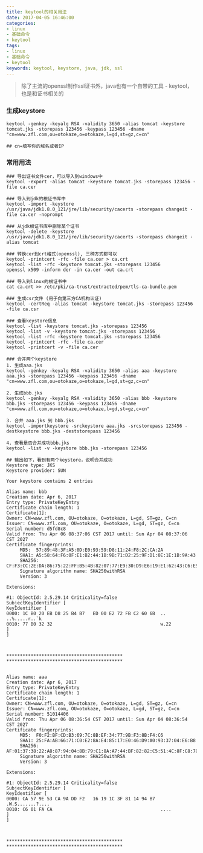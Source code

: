 ```yaml
---
title: keytool的相关用法
date: 2017-04-05 16:46:00
categories:
- linux
- 基础命令
- keytool
tags:
- linux
- 基础命令
- keytool
keywords: keytool, keystore, java, jdk, ssl
---
```

> 除了主流的openssl制作ssl证书外，java也有一个自带的工具 - keytool，也是和证书相关的

<!-- more -->

### 生成keystore
<pre><code class="language-bash line-numbers">keytool -genkey -keyalg RSA -validity 3650 -alias tomcat -keystore tomcat.jks -storepass 123456 -keypass 123456 -dname "cn=www.zfl.com,ou=otokaze,o=otokaze,l=gd,st=gz,c=cn"

## cn=填写你的域名或者IP
</code></pre>

### 常用用法
<pre><code class="language-bash line-numbers">### 导出证书文件cer，可以导入到windows中
keytool -export -alias tomcat -keystore tomcat.jks -storepass 123456 -file ca.cer

### 导入到jdk的根证书库中
keytool -import -keystore /usr/java/jdk1.8.0_121/jre/lib/security/cacerts -storepass changeit -file ca.cer -noprompt

### 从jdk根证书库中删除某个证书
keytool -delete -keystore /usr/java/jdk1.8.0_121/jre/lib/security/cacerts -storepass changeit -alias tomcat

### 转换cer到crt格式(openssl), 三种方式都可以
keytool -printcert -rfc -file ca.cer > ca.crt
keytool -list -rfc -keystore tomcat.jks -storepass 123456
openssl x509 -inform der -in ca.cer -out ca.crt

### 导入到linux的根证书中
cat ca.crt >> /etc/pki/ca-trust/extracted/pem/tls-ca-bundle.pem

### 生成csr文件 (用于向第三方CA机构认证)
keytool -certReq -alias tomcat -keystore tomcat.jks -storepass 123456 -file ca.csr

### 查看keystore信息
keytool -list -keystore tomcat.jks -storepass 123456
keytool -list -v -keystore tomcat.jks -storepass 123456
keytool -list -rfc -keystore tomcat.jks -storepass 123456
keytool -printcert -rfc -file ca.cer
keytool -printcert -v -file ca.cer

### 合并两个keystore
1. 生成aaa.jks
keytool -genkey -keyalg RSA -validity 3650 -alias aaa -keystore aaa.jks -storepass 123456 -keypass 123456 -dname "cn=www.zfl.com,ou=otokaze,o=otokaze,l=gd,st=gz,c=cn"

2. 生成bbb.jks
keytool -genkey -keyalg RSA -validity 3650 -alias bbb -keystore bbb.jks -storepass 123456 -keypass 123456 -dname "cn=www.zfl.com,ou=otokaze,o=otokaze,l=gd,st=gz,c=cn"

3. 合并 aaa.jks 到 bbb.jks
keytool -importkeystore -srckeystore aaa.jks -srcstorepass 123456 -destkeystore bbb.jks -deststorepass 123456

4. 查看是否合并成功bbb.jks
keytool -list -v -keystore bbb.jks -storepass 123456

## 输出如下，看到有两个keystore，说明合并成功
Keystore type: JKS
Keystore provider: SUN

Your keystore contains 2 entries

Alias name: bbb
Creation date: Apr 6, 2017
Entry type: PrivateKeyEntry
Certificate chain length: 1
Certificate[1]:
Owner: CN=www.zfl.com, OU=otokaze, O=otokaze, L=gd, ST=gz, C=cn
Issuer: CN=www.zfl.com, OU=otokaze, O=otokaze, L=gd, ST=gz, C=cn
Serial number: d5fd8c8
Valid from: Thu Apr 06 08:37:06 CST 2017 until: Sun Apr 04 08:37:06 CST 2027
Certificate fingerprints:
	 MD5:  57:89:48:3F:A5:0D:E0:93:59:D8:11:24:F8:2C:CA:2A
	 SHA1: A5:58:64:F6:0F:E1:B2:44:1B:9B:71:D2:25:9F:D1:0E:1E:1B:9A:43
	 SHA256: CF:F3:CC:2E:DA:86:75:22:FF:B5:4B:82:07:77:E9:30:D9:E6:19:E1:62:43:C6:E5:E5:2C:8A:A2:4D:87:2A:06
	 Signature algorithm name: SHA256withRSA
	 Version: 3

Extensions: 

#1: ObjectId: 2.5.29.14 Criticality=false
SubjectKeyIdentifier [
KeyIdentifier [
0000: 1C B0 20 EB D8 25 B4 B7   ED 00 E2 72 FB C2 60 6B  .. ..%.....r..`k
0010: 77 B0 32 32                                        w.22
]
]



*******************************************
*******************************************


Alias name: aaa
Creation date: Apr 6, 2017
Entry type: PrivateKeyEntry
Certificate chain length: 1
Certificate[1]:
Owner: CN=www.zfl.com, OU=otokaze, O=otokaze, L=gd, ST=gz, C=cn
Issuer: CN=www.zfl.com, OU=otokaze, O=otokaze, L=gd, ST=gz, C=cn
Serial number: 51014406
Valid from: Thu Apr 06 08:36:54 CST 2017 until: Sun Apr 04 08:36:54 CST 2027
Certificate fingerprints:
	 MD5:  F0:F2:BF:CD:B3:69:7C:8B:EF:34:77:9B:F3:8B:F4:C6
	 SHA1: 25:FA:AB:66:71:C0:E2:8A:E4:85:17:E0:46:D9:A0:93:37:04:E6:B8
	 SHA256: AF:01:37:38:22:A8:87:94:04:8B:79:C1:8A:A7:44:BF:82:82:C5:51:4C:8F:C8:70:15:89:4C:3B:CC:D0:63:42
	 Signature algorithm name: SHA256withRSA
	 Version: 3

Extensions: 

#1: ObjectId: 2.5.29.14 Criticality=false
SubjectKeyIdentifier [
KeyIdentifier [
0000: CA 57 9E 53 CA 9A DD F2   16 19 1C 3F 81 14 94 B7  .W.S.......?....
0010: C6 01 FA CA                                        ....
]
]



*******************************************
*******************************************
</code></pre>